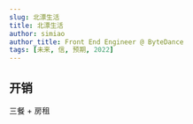 ```yaml
---
slug: 北漂生活
title: 北漂生活
author: simiao
author_title: Front End Engineer @ ByteDance
tags: [未来, 信, 预期, 2022]
---
```


## 开销
三餐 + 房租




